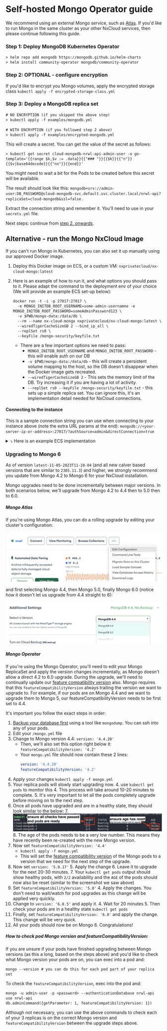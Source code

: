 # Self-hosted Mongo Operator guide

We recommend using an external Mongo service, such as [Atlas](https://mongodb.com/atlas/). If you'd like to run Mongo in the same cluster 
as your other NxCloud services, then please continue following this guide.

### Step 1: Deploy MongoDB Kubernetes Operator

```
> helm repo add mongodb https://mongodb.github.io/helm-charts
> helm install community-operator mongodb/community-operator
```

### Step 2: OPTIONAL - configure encryption

If you'd like to encrypt you Mongo volumes, apply the encrypted storage 
class `kubectl apply -f encrypted-storage-class.yml`

### Step 3: Deploy a MongoDB replica set

```
# NO ENCRYPTION (if you skipped the above step)
> kubectl apply -f examples/mongodb.yml

# WITH ENCRYPTION (if you followed step 2 above)
> kubectl apply -f examples/encrypted-mongodb.yml
```

This will create a secret. You can get the value of the secret as follows:

```
> kubectl get secret cloud-mongodb-nrwl-api-admin-user -o go-template='{{range $k,$v := .data}}{{"### "}}{{$k}}{{"n"}}{{$v|base64decode}}{{"nn"}}{{end}}'
```

You might need to wait a bit for the Pods to be created before this secret will be available.

The result should look like
this: `mongodb+srv://admin-user:DB_PASSWORD@cloud-mongodb-svc.default.svc.cluster.local/nrwl-api?replicaSet=cloud-mongodb&ssl=false`
.

Extract the connection string and remember it. You'll need to use in your `secrets.yml` file.

Next steps: continue from [step 2. onwards](./README.md#step-2-create-a-secret).

## Alternative - run the Mongo NxCloud Image

If you can't run Mongo in Kubernetes, you can also set it up manually using our approved Docker image.

1. Deploy this Docker image on ECS, or a custom VM: `nxprivatecloud/nx-cloud-mongo:latest`
2. Here is an example of how to run it, and what options you should pass to it. Please adapt the command to the deployment env of your choice (We will provide an example ECS set-up below):
    ```shell
    docker run -t -i -p 27017:27017 \
      -e MONGO_INITDB_ROOT_USERNAME=some-admin-usernamne -e MONGO_INITDB_ROOT_PASSWORD=someAdminPassword123 \
      -v $PWD/mongo-data:/data/db \
      --rm --name nx-cloud-mongo nxprivatecloud/nx-cloud-mongo:latest \
      --wiredTigerCacheSizeGB 2 --bind_ip_all \
      --replSet rs0 \
      --keyFile /mongo-security/keyfile.txt
    ```
   
   - There are a few important options we need to pass:
     - `MONGO_INITDB_ROOT_USERNAME` and `MONGO_INITDB_ROOT_PASSWORD` - this will enable auth on our DB
     - `-v $PWD/mongo-data:/data/db` - this will create a persistent volume mapping to the host, so the DB doesn't disappear when the Docker image gets recreated.
     - `--wiredTigerCacheSizeGB 2` - This sets the memory limit of the DB. Try increasing it if you are having a lot of activity.
     - `--replSet rs0 --keyFile /mongo-security/keyfile.txt` - this sets up a simple replica set. You can ignore this, it's an implementation detail needed for NxCloud connections.

#### Connecting to the instance

This is a sample connection string you can use when connecting to your instance above (note the extra URL params at the end): `mongodb://<your-server-ip-or-address>:27017/?authSource=admin&directConnection=true`

<details>
<summary>⤵️ Here is an example ECS implementation</summary>

```json
{
  "family": "nx-cloud-mongo-standalone",
  "containerDefinitions": [
    {
      "name": "NxCloudMongo",
      "image": "nxprivatecloud/nx-cloud-mongo:latest",
      "cpu": 1024,
      "memory": 3072,
      "portMappings": [
        {
          "name": "nxcloudmongo-27017-tcp",
          "containerPort": 27017,
          "hostPort": 27017,
          "protocol": "tcp"
        }
      ],
      "essential": true,
      "command": [
        "--wiredTigerCacheSizeGB",
        "3",
        "--bind_ip_all",
        "--replSet",
        "rs0",
        "--keyFile",
        "/mongo-security/keyfile.txt"
      ],
      "environment": [
        {
          "name": "MONGO_INITDB_ROOT_USERNAME",
          "value": "some-admin-user"
        },
        {
          "name": "MONGO_INITDB_ROOT_PASSWORD",
          "value": "adminPass123"
        }
      ],
      "mountPoints": [
        {
          "sourceVolume": "data",
          "containerPath": "/data/db",
          "readOnly": false
        }
      ],
      "volumesFrom": [],
      "logConfiguration": {
        "logDriver": "awslogs",
        "options": {
          "awslogs-group": "/ecs/DeployCloud",
          "awslogs-region": "us-east-1",
          "awslogs-stream-prefix": "ecs"
        }
      }
    }
  ],
  "executionRoleArn": "arn:aws:iam::623002322076:role/ecsTaskExecutionRole",
  "volumes": [
    {
      "name": "data",
      "dockerVolumeConfiguration": {
        "scope": "shared",
        "autoprovision": true,
        "driver": "local"
      }
    }
  ],
  "requiresCompatibilities": [
    "EC2"
  ],
  "cpu": "1024",
  "memory": "3072"
}
```
</details>

### Upgrading to Mongo 6

As of version `latest-11-05-2023T11-28-04` (and all new calver based versions that are similar to `2305.11.3`) and higher, we strongly recommend you update from Mongo 4.2 to Mongo 6 for
your NxCloud installation.

Mongo upgrades need to be done incrementally between major versions. In both scenarios below, we'll upgrade from Mongo 4.2
to 4.4 then to 5.0 then to 6.0.

##### Mongo Atlas

If you're using Mongo Atlas, you can do a rolling upgrade by editing your cluster's configuration:

<img src="examples/images/atlas-edit-cluster-config.png">

and first selecting Mongo 4.4, then Mongo 5.0, finally Mongo 6.0 (notice how it doesn't let us upgrade from 4.4 straight to 6):

<img src="examples/images/atlas-upgrade-mongo-version.png">

##### Mongo Operator

If you're using the Mongo Operator, you'll need to edit your Mongo ReplicaSet and apply the version changes incrementally, as Mongo doesn't allow a direct 4.2 to 6.0 upgrade.
During the upgrade, we'll need to continually update our [feature compatibility version](https://www.mongodb.com/docs/manual/reference/command/setFeatureCompatibilityVersion/) also.
Mongo requires that this `featureCompatibilityVersion` always trailing the version we want to upgrade to. For example, if our pods are on Mongo 4.4 and we want to upgrade them to Mongo 5, our featureCompatibilityVersion needs to be first set to 4.4.

It's important you follow the exact steps in order:

1. [Backup your database first](https://docs.bitnami.com/tutorials/backup-restore-data-mongodb-kubernetes/) using a tool like `mongodump`. You can ssh into any of your pods. 
1. Edit your `/mongo.yml` file
2. Change to Mongo version 4.4: `version: '4.4.20'`
   - Then, we'll also set this option right below it: `featureCompatibilityVersion: '4.2'`
   - Your `mongo.yml` file should now contain these 2 lines:
     ```yaml
     version: '4.4.20'
     featureCompatibilityVersion: '4.2'
      ```
2. Apply your changes `kubectl apply -f mongo.yml`
3. Your replica pods will slowly start upgrading now.
   4. use `kubectl get pods` to monitor this 
   4. This process will take around 10-20 minutes to complete.
   5. It's very important to let all the pods completely upgrade before moving on to the next step.
6. Once all pods have upgraded and are in a healthy state, they should look similar to the below:
   7. <img src="examples/images/mongo-pods-healthy.png">
   8. The age of the pods needs to be a very low number. This means they have recently been re-created with the new Mongo version.
3. Now set `featureCompatibilityVersion: '4.4'`
   - `kubectl apply -f mongo.yml` 
   - This will set the [feature compatibility version](https://www.mongodb.com/docs/manual/reference/command/setFeatureCompatibilityVersion/) of the Mongo pods to a version that we need for the next step of the upgrade.
4. Now set `version: '5.0.17'`
   5. Apply the change
   6. Leave it to upgrade for the next 20-30 minutes. 
   7. Your `kubectl get pods` output should show healthy pods, with `2/2` availability and the `AGE` of the pods should now also be reset (similar to the screenshot we saw above)
3. Set `featureCompatibilityVersion: '5.0'` 
   4. Apply the changes. You don't need to wait/watch for pod upgrades as this change will be applied very quickly.
3. Change to `version: '6.0.5'` and apply it.
   4. Wait for 20 minutes
   5. Then check your pods are in a healthy state `kubectl get pods`
3. Finally, set `featureCompatibilityVersion: '6.0'` and apply the change. This change will be very quick.
4. All your pods should now be on Mongo 6. Congratulations!

##### How to check pod Mongo version and featureCompatibilityVersion:

If you are unsure if your pods have finished upgrading between Mongo versions (as this a long, based on the steps above) and you'd like to check what Mongo version your pods are on, you can exec into a pod and:

```shell
mongo --version # you can do this for each pod part of your replica set
```

To check the `featureCompatibilityVersion`, exec into the pod and:

```shell
mongo -u admin-user -p <password> --authenticationDatabase nrwl-api
use nrwl-api
db.adminCommand({getParameter: 1, featureCompatibilityVersion: 1})
```

Although not necessary, you can use the above commands to check each of your 3 replicas is on the correct Mongo version and `featureCompatibilityVersion` between the upgrade steps above.